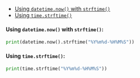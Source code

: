 - [Using `datetime.now()` with `strftime()`](#using-datetime.now()-with-strftime())
- [Using `time.strftime()`](#using-time.strftime())
#### <a name="using-datetime.now()-with-strftime()"></a>Using `datetime.now()` with `strftime()`:
```python
print(datetime.now().strftime("%Y%m%d-%H%M%S"))
```
#### <a name="using-time.strftime()"></a>Using `time.strftime()`:
```python
print(time.strftime("%Y%m%d-%H%M%S"))
```
